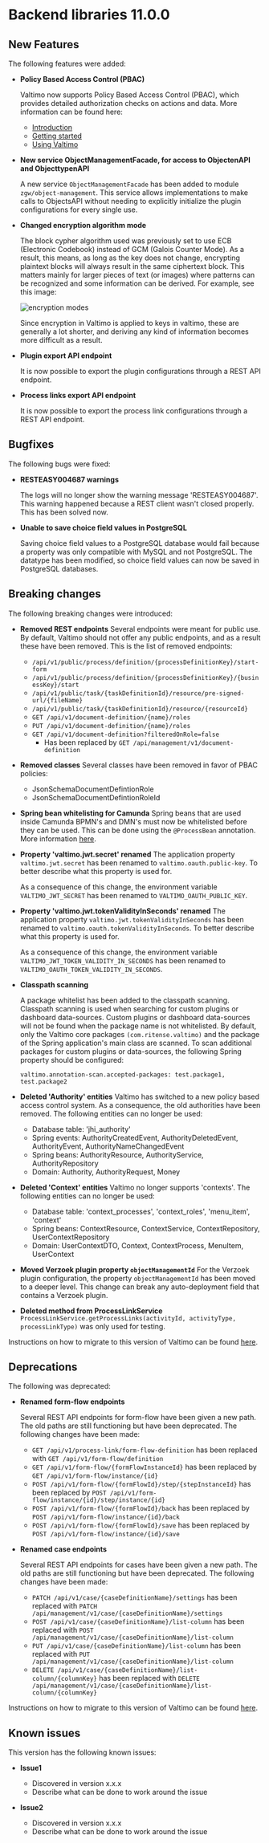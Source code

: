 # Backend libraries 11.0.0

## New Features

The following features were added:

* **Policy Based Access Control (PBAC)**

  Valtimo now supports Policy Based Access Control (PBAC), which provides detailed authorization checks on actions and data.
  More information can be found here:
  * [Introduction](/introduction/modules/modules.md#authorization)
  * [Getting started](/getting-started/modules/core/authorization.md)
  * [Using Valtimo](/using-valtimo/access-control/access-control.md)

* **New service ObjectManagementFacade, for access to ObjectenAPI and ObjecttypenAPI**

  A new service `ObjectManagementFacade` has been added to module `zgw/object-management`. 
  This service allows implementations to make calls to ObjectsAPI without needing to explicitly initialize the plugin
  configurations for every single use.

* **Changed encryption algorithm mode**

  The block cypher algorithm used was previously set to use ECB (Electronic Codebook) instead of GCM (Galois Counter Mode). As a result, this means, as long as the key
  does not change, encrypting plaintext blocks will always result in the same ciphertext block. This matters mainly for
  larger pieces of text (or images) where patterns can be recognized and some information can be derived. For example,
  see this image:

  ![encryption modes](img/encryption-modes.png)

  Since encryption in Valtimo is applied to keys in valtimo, these are generally a lot shorter, and deriving any kind of
  information becomes more difficult as a result.

* **Plugin export API endpoint**

  It is now possible to export the plugin configurations through a REST API endpoint.
  
* **Process links export API endpoint**

  It is now possible to export the process link configurations through a REST API endpoint.

## Bugfixes

The following bugs were fixed:

* **RESTEASY004687 warnings**

  The logs will no longer show the warning message 'RESTEASY004687'. This warning happened because a REST client wasn't
  closed properly. This has been solved now.

* **Unable to save choice field values in PostgreSQL**

  Saving choice field values to a PostgreSQL database would fail because a property was only compatible with MySQL and not PostgreSQL. The datatype has been modified, so choice field values can now be saved in PostgreSQL databases.   

## Breaking changes

The following breaking changes were introduced:

* **Removed REST endpoints**
  Several endpoints were meant for public use. By default, Valtimo should not offer any public endpoints,
  and as a result these have been removed. This is the list of removed endpoints:
  * `/api/v1/public/process/definition/{processDefinitionKey}/start-form`
  * `/api/v1/public/process/definition/{processDefinitionKey}/{businessKey}/start`
  * `/api/v1/public/task/{taskDefinitionId}/resource/pre-signed-url/{fileName}`
  * `/api/v1/public/task/{taskDefinitionId}/resource/{resourceId}`
  * `GET /api/v1/document-definition/{name}/roles`
  * `PUT /api/v1/document-definition/{name}/roles`
  * `GET /api/v1/document-definition?filteredOnRole=false`
    * Has been replaced by `GET /api/management/v1/document-definition`

* **Removed classes**
  Several classes have been removed in favor of PBAC policies:
  * JsonSchemaDocumentDefintionRole
  * JsonSchemaDocumentDefintionRoleId

* **Spring bean whitelisting for Camunda**
  Spring beans that are used inside Camunda BPMN's and DMN's must now be whitelisted before they can be used. This can
  be done using the `@ProcessBean` annotation. More
  information [here](/extending-valtimo/process/whitelist-spring-bean.md).

* **Property 'valtimo.jwt.secret' renamed**
  The application property `valtimo.jwt.secret` has been renamed to `valtimo.oauth.public-key`. To better describe what
  this property is used for.

  As a consequence of this change, the environment variable `VALTIMO_JWT_SECRET` has been renamed
  to `VALTIMO_OAUTH_PUBLIC_KEY`.

* **Property 'valtimo.jwt.tokenValidityInSeconds' renamed**
  The application property `valtimo.jwt.tokenValidityInSeconds` has been renamed
  to `valtimo.oauth.tokenValidityInSeconds`. To better describe what this property is used for.

  As a consequence of this change, the environment variable `VALTIMO_JWT_TOKEN_VALIDITY_IN_SECONDS` has been renamed
  to `VALTIMO_OAUTH_TOKEN_VALIDITY_IN_SECONDS`.

* **Classpath scanning**

  A package whitelist has been added to the classpath scanning. Classpath scanning is used when searching for custom plugins or dashboard data-sources.
  Custom plugins or dashboard data-sources will not be found when the package name is not whitelisted. 
  By default, only the Valtimo core packages `(com.ritense.valtimo)` and the package of the Spring application's main class are scanned.
  To scan additional packages for custom plugins or data-sources, the following Spring property should be configured:
  
  `valtimo.annotation-scan.accepted-packages: test.package1, test.package2`

* **Deleted 'Authority' entities**
  Valtimo has switched to a new policy based access control system. As a consequence, the old authorities have been
  removed. The following entities can no longer be used:
  - Database table: 'jhi_authority'
  - Spring events: AuthorityCreatedEvent, AuthorityDeletedEvent, AuthorityEvent, AuthorityNameChangedEvent
  - Spring beans: AuthorityResource, AuthorityService, AuthorityRepository
  - Domain: Authority, AuthorityRequest, Money

* **Deleted 'Context' entities**
  Valtimo no longer supports 'contexts'. The following entities can no longer be used:
  - Database table: 'context_processes', 'context_roles', 'menu_item', 'context'
  - Spring beans: ContextResource, ContextService, ContextRepository, UserContextRepository
  - Domain: UserContextDTO, Context, ContextProcess, MenuItem, UserContext

* **Moved Verzoek plugin property `objectManagementId`**
  For the Verzoek plugin configuration, the property `objectManagementId` has been moved to a deeper level. This change
  can break any auto-deployment field that contains a Verzoek plugin.

* **Deleted method from ProcessLinkService**
  `ProcessLinkService.getProcessLinks(activityId, activityType, processLinkType)` was only used for testing.


Instructions on how to migrate to this version of Valtimo can be found [here](migration.md).

## Deprecations

The following was deprecated:

* **Renamed form-flow endpoints**

  Several REST API endpoints for form-flow have been given a new path. The old paths are still functioning but have been
  deprecated. The following changes have been made:
  - `GET /api/v1/process-link/form-flow-definition` has been replaced with `GET /api/v1/form-flow/definition`
  - `GET /api/v1/form-flow/{formFlowInstanceId}` has been replaced by `GET /api/v1/form-flow/instance/{id}`
  - `POST /api/v1/form-flow/{formFlowId}/step/{stepInstanceId}` has been replaced by `POST /api/v1/form-flow/instance/{id}/step/instance/{id}`
  - `POST /api/v1/form-flow/{formFlowId}/back` has been replaced by `POST /api/v1/form-flow/instance/{id}/back`
  - `POST /api/v1/form-flow/{formFlowId}/save` has been replaced by `POST /api/v1/form-flow/instance/{id}/save`

* **Renamed case endpoints**

  Several REST API endpoints for cases have been given a new path. The old paths are still functioning but have been
  deprecated. The following changes have been made:
  - `PATCH /api/v1/case/{caseDefinitionName}/settings` has been replaced with `PATCH /api/management/v1/case/{caseDefinitionName}/settings`
  - `POST /api/v1/case/{caseDefinitionName}/list-column` has been replaced with `POST /api/management/v1/case/{caseDefinitionName}/list-column`
  - `PUT /api/v1/case/{caseDefinitionName}/list-column` has been replaced with `PUT /api/management/v1/case/{caseDefinitionName}/list-column`
  - `DELETE /api/v1/case/{caseDefinitionName}/list-column/{columnKey}` has been replaced with `DELETE /api/management/v1/case/{caseDefinitionName}/list-column/{columnKey}`

Instructions on how to migrate to this version of Valtimo can be found [here](migration.md).

## Known issues

This version has the following known issues:

* **Issue1**
  * Discovered in version x.x.x
  * Describe what can be done to work around the issue

* **Issue2**
  * Discovered in version x.x.x
  * Describe what can be done to work around the issue
